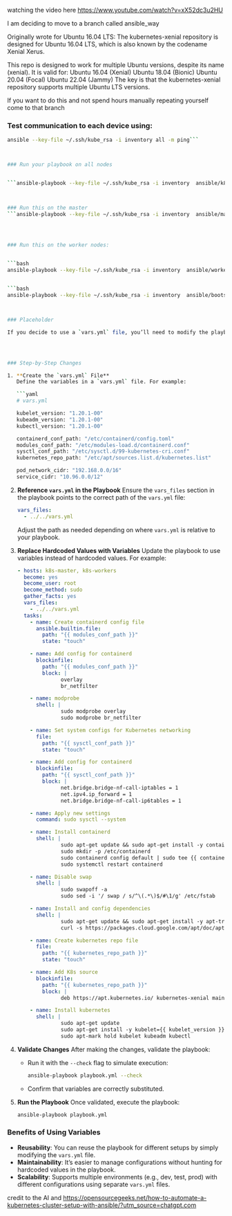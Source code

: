 watching the video here
https://www.youtube.com/watch?v=xX52dc3u2HU


I am deciding to move to a branch called ansible_way


Originally wrote for Ubuntu 16.04 LTS:
The kubernetes-xenial repository is designed for Ubuntu 16.04 LTS, which is also known by the codename Xenial Xerus.

This repo is designed to work for multiple Ubuntu versions, despite its name (xenial). It is valid for:
Ubuntu 16.04 (Xenial)
Ubuntu 18.04 (Bionic)
Ubuntu 20.04 (Focal)
Ubuntu 22.04 (Jammy)
The key is that the kubernetes-xenial repository supports multiple Ubuntu LTS versions.

If you want to do this and not spend hours manually repeating yourself come to that branch

### Test communication to each device using:

```bash 
ansible --key-file ~/.ssh/kube_rsa -i inventory all -m ping```



### Run your playbook on all nodes


```ansible-playbook --key-file ~/.ssh/kube_rsa -i inventory  ansible/k8s-install.yml```  



### Run this on the master
```ansible-playbook --key-file ~/.ssh/kube_rsa -i inventory  ansible/master.yml```  




### Run this on the worker nodes:
  

```bash 
ansible-playbook --key-file ~/.ssh/kube_rsa -i inventory  ansible/workers.yml```


```bash
ansible-playbook --key-file ~/.ssh/kube_rsa -i inventory  ansible/bootstrap.yml```



### Placeholder

If you decide to use a `vars.yml` file, you’ll need to modify the playbook to reference variables from that file, replacing hardcoded values where necessary. This makes your playbook cleaner and more reusable.




### Step-by-Step Changes

1. **Create the `vars.yml` File**
   Define the variables in a `vars.yml` file. For example:

   ```yaml
   # vars.yml

   kubelet_version: "1.20.1-00"
   kubeadm_version: "1.20.1-00"
   kubectl_version: "1.20.1-00"

   containerd_conf_path: "/etc/containerd/config.toml"
   modules_conf_path: "/etc/modules-load.d/containerd.conf"
   sysctl_conf_path: "/etc/sysctl.d/99-kubernetes-cri.conf"
   kubernetes_repo_path: "/etc/apt/sources.list.d/kubernetes.list"

   pod_network_cidr: "192.168.0.0/16"
   service_cidr: "10.96.0.0/12"
   ```

2. **Reference `vars.yml` in the Playbook**
   Ensure the `vars_files` section in the playbook points to the correct path of the `vars.yml` file:

   ```yaml
   vars_files:
     - ../../vars.yml
   ```

   Adjust the path as needed depending on where `vars.yml` is relative to your playbook.

3. **Replace Hardcoded Values with Variables**
   Update the playbook to use variables instead of hardcoded values. For example:

   ```yaml
   - hosts: k8s-master, k8s-workers
     become: yes
     become_user: root
     become_method: sudo
     gather_facts: yes
     vars_files:
       - ../../vars.yml
     tasks:
       - name: Create containerd config file
         ansible.builtin.file:
           path: "{{ modules_conf_path }}"
           state: "touch"

       - name: Add config for containerd
         blockinfile:
           path: "{{ modules_conf_path }}"
           block: |
                 overlay
                 br_netfilter

       - name: modprobe
         shell: |
                 sudo modprobe overlay
                 sudo modprobe br_netfilter

       - name: Set system configs for Kubernetes networking
         file:
           path: "{{ sysctl_conf_path }}"
           state: "touch"

       - name: Add config for containerd
         blockinfile:
           path: "{{ sysctl_conf_path }}"
           block: |
                 net.bridge.bridge-nf-call-iptables = 1
                 net.ipv4.ip_forward = 1
                 net.bridge.bridge-nf-call-ip6tables = 1

       - name: Apply new settings
         command: sudo sysctl --system

       - name: Install containerd
         shell: |
                 sudo apt-get update && sudo apt-get install -y containerd
                 sudo mkdir -p /etc/containerd
                 sudo containerd config default | sudo tee {{ containerd_conf_path }}
                 sudo systemctl restart containerd

       - name: Disable swap
         shell: |
                 sudo swapoff -a
                 sudo sed -i '/ swap / s/^\(.*\)$/#\1/g' /etc/fstab

       - name: Install and config dependencies
         shell: |
                 sudo apt-get update && sudo apt-get install -y apt-transport-https curl
                 curl -s https://packages.cloud.google.com/apt/doc/apt-key.gpg | sudo apt-key add -

       - name: Create kubernetes repo file
         file:
           path: "{{ kubernetes_repo_path }}"
           state: "touch"

       - name: Add K8s source
         blockinfile:
           path: "{{ kubernetes_repo_path }}"
           block: |
                 deb https://apt.kubernetes.io/ kubernetes-xenial main

       - name: Install kubernetes
         shell: |
                 sudo apt-get update
                 sudo apt-get install -y kubelet={{ kubelet_version }} kubeadm={{ kubeadm_version }} kubectl={{ kubectl_version }}
                 sudo apt-mark hold kubelet kubeadm kubectl
   ```

4. **Validate Changes**
   After making the changes, validate the playbook:
   - Run it with the `--check` flag to simulate execution:
     ```bash
     ansible-playbook playbook.yml --check
     ```
   - Confirm that variables are correctly substituted.

5. **Run the Playbook**
   Once validated, execute the playbook:
   ```bash
   ansible-playbook playbook.yml
   ```

### Benefits of Using Variables
- **Reusability**: You can reuse the playbook for different setups by simply modifying the `vars.yml` file.
- **Maintainability**: It’s easier to manage configurations without hunting for hardcoded values in the playbook.
- **Scalability**: Supports multiple environments (e.g., dev, test, prod) with different configurations using separate `vars.yml` files.



credit to the AI and https://opensourcegeeks.net/how-to-automate-a-kubernetes-cluster-setup-with-ansible/?utm_source=chatgpt.com
